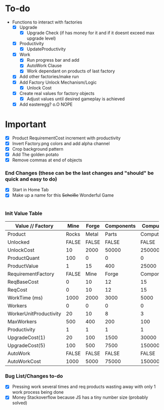 # To-do
* Functions to interact with factories
    - [x] Upgrade 
        - [x] Upgrade Check (if has money for it and if it doesnt exceed max upgrade level) 
    - [x] Productivity
        - [x] UpdateProductivity
    - [x] Work
        - [x] Run progress bar and add
        - [x] AutoWork Clause
        - [x] Work dependant on products of last factory
    - [x] Add other factories/make run
    - [x] Add Factory Unlock Mechanism/Logic
        - [x] Unlock Cost 
    - [x] Create real values for factory objects
        - [x] Adjust values until desired gameplay is achieved
    - [x] Add easteregg? o.O NOPE

# Important
- [x] Product RequirementCost increment with productivity
- [x] Invert Factory.png colors and add alpha channel
- [x] Crop background pattern
- [x] Add The golden potato
- [x] Remove commas at end of objects

### End Changes (these can be the last changes and "should" be quick and easy to do)
- [x] Start in Home Tab
- [x] Make up a name for this ~~Scheiße~~ Wonderful Game

#
### Init Value Table
| Value // Factory          | Mine          | Forge     | Components    | Computers     |
|------------------------   |-----------    |-------    |------------   |------------   |
| Product                   | Rocks         | Metal     | Parts         | Computers     |
| Unlocked                  | FALSE         | FALSE     | FALSE         | FALSE         |
| UnlockCost                | 10            | 2000      | 50000         | 250000        |
| ProductQuant              | 100           | 0         | 0             | 0             |
| ProductValue              | 1             | 15        | 400           | 25000         |
| RequirementFactory        | FALSE         | Mine      | Forge         | Components    |
| ReqBaseCost               | 0             | 10        | 12            | 15            |
| ReqCost                   | 0             | 10        | 12            | 15            |
| WorkTime (ms)             | 1000          | 2000      | 3000          | 5000          |
| Workers                   | 0             | 0         | 0             | 0             |
| WorkerUnitProductivity    | 20            | 10        | 8             | 3             |
| MaxWorkers                | 500           | 400       | 200           | 100           |
| Productivity              | 1             | 1         | 1             | 1             |
| UpgradeCost(1)            | 20            | 100       | 1500          | 30000         |
| UpgradeCost(5)            | 100           | 500       | 7500          | 150000        |
| AutoWork                  | FALSE         | FALSE     | FALSE         | FALSE         |
| AutoWorkCost              | 1000          | 5000      | 75000         | 1500000       |

### Bug List/Changes to-do
- [x] Pressing work several times and req products wasting away with only 1 work process being done
- [x] Money Stackoverflow because JS has a tiny number size (probably solved)